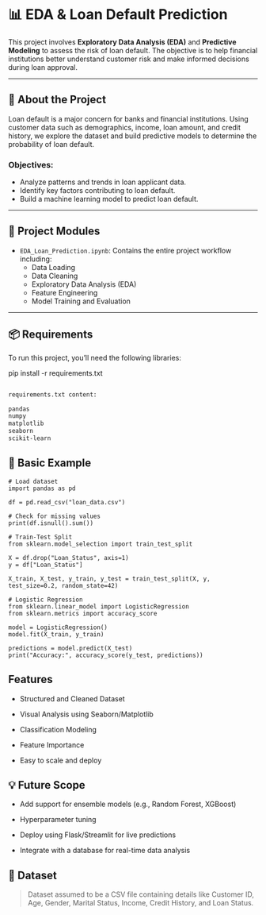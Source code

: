 # 📊 EDA & Loan Default Prediction

This project involves **Exploratory Data Analysis (EDA)** and **Predictive Modeling** to assess the risk of loan default. The objective is to help financial institutions better understand customer risk and make informed decisions during loan approval.

---

## 📁 About the Project

Loan default is a major concern for banks and financial institutions. Using customer data such as demographics, income, loan amount, and credit history, we explore the dataset and build predictive models to determine the probability of loan default.

### Objectives:
- Analyze patterns and trends in loan applicant data.
- Identify key factors contributing to loan default.
- Build a machine learning model to predict loan default.

---

## 🧩 Project Modules

- `EDA_Loan_Prediction.ipynb`: Contains the entire project workflow including:
  - Data Loading
  - Data Cleaning
  - Exploratory Data Analysis (EDA)
  - Feature Engineering
  - Model Training and Evaluation

---

## 📦 Requirements

To run this project, you’ll need the following libraries:

pip install -r requirements.txt

```bash

requirements.txt content:

pandas
numpy
matplotlib
seaborn
scikit-learn

```

## 🧪 Basic Example

```
# Load dataset
import pandas as pd

df = pd.read_csv("loan_data.csv")

# Check for missing values
print(df.isnull().sum())

# Train-Test Split
from sklearn.model_selection import train_test_split

X = df.drop("Loan_Status", axis=1)
y = df["Loan_Status"]

X_train, X_test, y_train, y_test = train_test_split(X, y, test_size=0.2, random_state=42)

# Logistic Regression
from sklearn.linear_model import LogisticRegression
from sklearn.metrics import accuracy_score

model = LogisticRegression()
model.fit(X_train, y_train)

predictions = model.predict(X_test)
print("Accuracy:", accuracy_score(y_test, predictions))
```

## Features

-   Structured and Cleaned Dataset
    
-   Visual Analysis using Seaborn/Matplotlib
    
-   Classification Modeling
    
-   Feature Importance
    
-   Easy to scale and deploy

## 💡 Future Scope

-   Add support for ensemble models (e.g., Random Forest, XGBoost)
    
-   Hyperparameter tuning
    
-   Deploy using Flask/Streamlit for live predictions
    
-   Integrate with a database for real-time data analysis

## 📌 Dataset

  > Dataset assumed to be a CSV file containing details like Customer ID, Age, Gender, Marital Status, Income, Credit History, and Loan Status.


